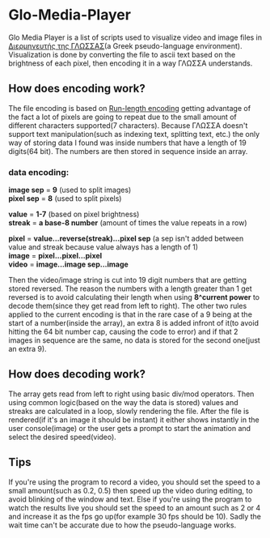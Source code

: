 # Glo-Media-Player

Glo Media Player is a list of scripts used to visualize video and image files in [Διερμηνευτής της ΓΛΩΣΣΑΣ](https://alkisg.mysch.gr/)(a Greek pseudo-language environment). Visualization is done by converting the file to ascii text based on the brightness of each pixel, then encoding it in a way ΓΛΩΣΣΑ understands. 

## How does encoding work?
The file encoding is based on [Run-length encoding](https://en.wikipedia.org/wiki/Run-length_encoding) getting advantage of the fact a lot of pixels are going to repeat due to the small amount of different characters supported(7 characters). Because ΓΛΩΣΣΑ doesn't support text manipulation(such as indexing text, splitting text, etc.) the only way of storing data I found was inside numbers that have a length of 19 digits(64 bit). The numbers are then stored in sequence inside an array.

### data encoding:
**image sep** = **9** (used to split images)  
**pixel sep** = **8** (used to split pixels)  

**value** = **1-7** (based on pixel brightness)  
**streak** = **a base-8 number** (amount of times the value repeats in a row)  

**pixel** = **value...reverse(streak)...pixel sep** (a sep isn't added between value and streak because value always has a length of 1)  
**image** = **pixel...pixel...pixel**  
**video** = **image...image sep...image**

Then the video/image string is cut into 19 digit numbers that are getting stored reversed. The reason the numbers with a length greater than 1 get reversed is to avoid calculating their length when using **8^current power** to decode them(since they get read from left to right). The other two rules applied to the current encoding is that in the rare case of a 9 being at the start of a number(inside the array), an extra 8 is added infront of it(to avoid hitting the 64 bit number cap, causing the code to error) and if that 2 images in sequence are the same, no data is stored for the second one(just an extra 9). 

## How does decoding work?
The array gets read from left to right using basic div/mod operators. Then using common logic(based on the way the data is stored) values and streaks are calculated in a loop, slowly rendering the file. After the file is rendered(if it's an image it should be instant) it either shows instantly in the user console(image) or the user gets a prompt to start the animation and select the desired speed(video). 

## Tips 
If you're using the program to record a video, you should set the speed to a small amount(such as 0.2, 0.5) then speed up the video during editing, to avoid blinking of the window and text. Else if you're using the program to watch the results live you should set the speed to an amount such as 2 or 4 and increase it as the fps go up(for example 30 fps should be 10). Sadly the wait time can't be accurate due to how the pseudo-language works.
